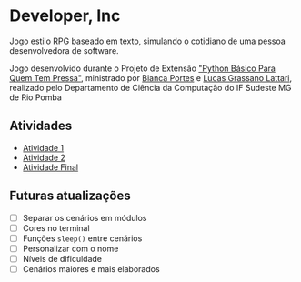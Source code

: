 # Developer, Inc

Jogo estilo RPG baseado em texto, simulando o cotidiano de uma pessoa desenvolvedora de software.

Jogo desenvolvido durante o Projeto de Extensão ["Python Básico Para Quem Tem Pressa"](https://www.youtube.com/playlist?list=PLpG5AqaFgtTjdBSDkwqxZbtzjY6BSmSCc), ministrado por [Bianca Portes](https://www.linkedin.com/in/biancaportes/) e [Lucas Grassano Lattari](https://github.com/lucaslattari), realizado pelo Departamento de Ciência da Computação do IF Sudeste MG de Rio Pomba

## Atividades

- [Atividade 1](http://docs.google.com/document/d/1P1bwEcq19wrBQTMPx0nFszdN-g1h-6-DGyGHyCgMiwk/)
- [Atividade 2](http://docs.google.com/document/d/1ChPNwBHZLjkpLAVSNp5Mm-i1zVqX8q7NXA6aFRkOh6w)
- [Atividade Final](http://docs.google.com/document/d/1GV8GsERdfpuJN4su_NOar-nduMS7j2l4xM_MoHegxg8)

## Futuras atualizações

- [ ] Separar os cenários em módulos
- [ ] Cores no terminal
- [ ] Funções `sleep()` entre cenários
- [ ] Personalizar com o nome
- [ ] Níveis de dificuldade
- [ ] Cenários maiores e mais elaborados
